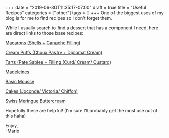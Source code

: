 +++
date = "2019-06-30T11:35:17-07:00"
draft = true
title = "Useful Recipes"
categories = ["other"]
tags = []
+++
One of the biggest uses of my blog is for me to find recipes so I don't forget them.

While I usually search to find a dessert that has a component I need, here are direct links to those base recipes:

[Macarons (Shells + Ganache Filling)](https://www.mariozeats.com/macarons)

[Cream Puffs (Choux Pastry + Diplomat Cream)](https://www.mariozeats.com/creampuffs)

[Tarts (Pate Sablee + Filling (Curd/ Cream/ Custard)](https://www.mariozeats.com/tarts)

[Madeleines](https://www.mariozeats.com/madeleines)

[Basic Mousse](https://www.mariozeats.com/mousse)

[Cakes (Joconde/ Victoria/ Chiffon)](https://www.mariozeats.com/cakes)

[Swiss Meringue Buttercream](https://www.mariozeats.com/smbc)

Hopefully these are helpful! (I'm sure I'll probably get the most use out of this haha)  

Enjoy,   
-Mario
